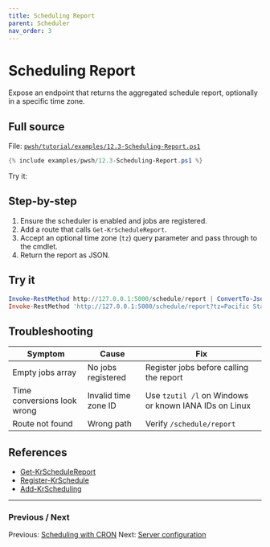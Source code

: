 ```yaml
---
title: Scheduling Report
parent: Scheduler
nav_order: 3
---
```


# Scheduling Report

Expose an endpoint that returns the aggregated schedule report, optionally in a specific time zone.

## Full source

File: [`pwsh/tutorial/examples/12.3-Scheduling-Report.ps1`][12.3-Scheduling-Report.ps1]

```powershell
{% include examples/pwsh/12.3-Scheduling-Report.ps1 %}
```

Try it:

## Step-by-step

1. Ensure the scheduler is enabled and jobs are registered.
2. Add a route that calls `Get-KrScheduleReport`.
3. Accept an optional time zone (`tz`) query parameter and pass through to the cmdlet.
4. Return the report as JSON.

## Try it

```powershell
Invoke-RestMethod http://127.0.0.1:5000/schedule/report | ConvertTo-Json -Depth 4
Invoke-RestMethod 'http://127.0.0.1:5000/schedule/report?tz=Pacific Standard Time' | ConvertTo-Json -Depth 4
```

[12.3-Scheduling-Report.ps1]: /pwsh/tutorial/examples/12.3-Scheduling-Report.ps1

## Troubleshooting

| Symptom | Cause | Fix |
|---------|-------|-----|
| Empty jobs array | No jobs registered | Register jobs before calling the report |
| Time conversions look wrong | Invalid time zone ID | Use `tzutil /l` on Windows or known IANA IDs on Linux |
| Route not found | Wrong path | Verify `/schedule/report` |

## References

- [Get-KrScheduleReport][Get-KrScheduleReport]
- [Register-KrSchedule][Register-KrSchedule]
- [Add-KrScheduling][Add-KrScheduling]

---

### Previous / Next

Previous: [Scheduling with CRON](./2.Scheduling-Cron.md)
Next: [Server configuration][Next]

[Get-KrScheduleReport]: /pwsh/cmdlets/Get-KrScheduleReport
[Register-KrSchedule]: /pwsh/cmdlets/Register-KrSchedule
[Add-KrScheduling]: /pwsh/cmdlets/Add-KrScheduling
[Next]: ../13.server-configuration/
